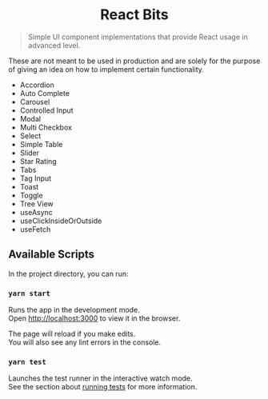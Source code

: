 <h1 align="center">React Bits</h1>

> Simple UI component implementations that provide React usage in advanced level.

These are not meant to be used in production and are solely for the purpose of giving an idea on how to implement certain functionality.

- Accordion
- Auto Complete
- Carousel
- Controlled Input
- Modal
- Multi Checkbox
- Select
- Simple Table
- Slider
- Star Rating
- Tabs
- Tag Input
- Toast
- Toggle
- Tree View
- useAsync
- useClickInsideOrOutside
- useFetch

## Available Scripts

In the project directory, you can run:

### `yarn start`

Runs the app in the development mode.<br />
Open [http://localhost:3000](http://localhost:3000) to view it in the browser.

The page will reload if you make edits.<br />
You will also see any lint errors in the console.

### `yarn test`

Launches the test runner in the interactive watch mode.<br />
See the section about [running tests](https://facebook.github.io/create-react-app/docs/running-tests) for more information.
